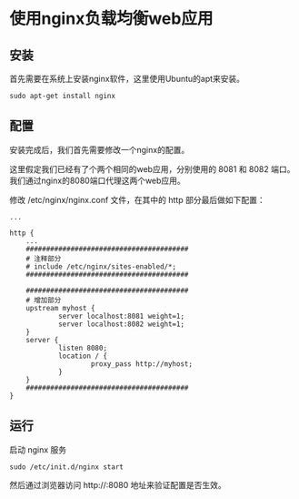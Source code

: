 # 使用nginx负载均衡web应用

## 安装

首先需要在系统上安装nginx软件，这里使用Ubuntu的apt来安装。

``` shell
sudo apt-get install nginx
```

## 配置

安装完成后，我们首先需要修改一个nginx的配置。

这里假定我们已经有了个两个相同的web应用，分别使用的 8081 和 8082 端口。我们通过nginx的8080端口代理这两个web应用。

修改 /etc/nginx/nginx.conf 文件，在其中的 http 部分最后做如下配置：


``` shell
...

http {
    ...
    ########################################
    # 注释部分
    # include /etc/nginx/sites-enabled/*;	
    ########################################

    ########################################
    # 增加部分
    upstream myhost {
            server localhost:8081 weight=1;
            server localhost:8082 weight=1;
    }
    server {
            listen 8080;
            location / {
                    proxy_pass http://myhost;
            }
    }
    ########################################
}
```

## 运行

启动 nginx 服务

``` shell
sudo /etc/init.d/nginx start
```

然后通过浏览器访问 http://<ip>:8080 地址来验证配置是否生效。